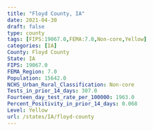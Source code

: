 ```yaml
---
title: "Floyd County, IA"
date: 2021-04-30
draft: false
type: county
tags: [FIPS:19067.0,FEMA:7.0,Non-core,Yellow]
categories: [IA]
County: Floyd County
State: IA
FIPS: 19067.0
FEMA_Region: 7.0
Population: 15642.0
NCHS_Urban_Rural_Classification: Non-core
Tests_in_prior_14_days: 307.0
Fourteen_day_test_rate_per_100000: 1963.0
Percent_Positivity_in_prior_14_days: 0.068
Level: Yellow
url: /states/IA/floyd-county
---
```



